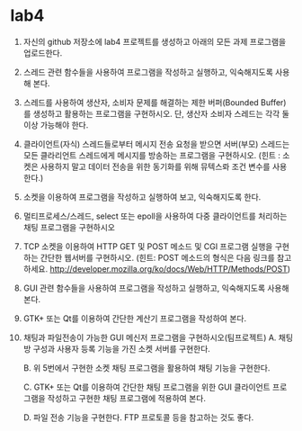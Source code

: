 # lab4

1. 자신의 github 저장소에 lab4 프로젝트를 생성하고 아래의 모든 과제 프로그램을 업로드한다.

2. 스레드 관련 함수들을 사용하여 프로그램을 작성하고 실행하고, 익숙해지도록 사용해 본다.

3. 스레드를 사용하여 생산자, 소비자 문제를 해결하는 제한 버퍼(Bounded Buffer)를 생성하고 활용하는 프로그램을 구현하시오. 단, 생산자 소비자 스레드는 각각 둘 이상 가능해야 한다.

4. 클라이언트(자식) 스레드들로부터 메시지 전송 요청을 받으면 서버(부모) 스레드는 모든 클라리언트 스레드에게 메시지를 방송하는 프로그램을 구현하시오. (힌트 : 소켓은 사용하지 말고 데이터 전송을 위한 동기화를 위해 뮤텍스롸 조건 변수를 사용한다.)

5. 소켓을 이용하여 프로그램을 작성하고 실행하여 보고, 익숙해지도록 한다.

6. 멀티프로세스/스레드, select 또는 epoll을 사용하여 다중 클라이언트를 처리하는 채팅 프로그램을 구현하시오

7. TCP 소켓을 이용하여 HTTP GET 및 POST 메소드 및 CGI 프로그램 실행을 구현하는 간단한 웹서버를 구현하시오. (힌트: POST 메소드의 형식은 다음 링크를 참고하세요. http://developer.mozilla.org/ko/docs/Web/HTTP/Methods/POST)

8. GUI 관련 함수들을 사용하여 프로그램을 작성하고 실행하고, 익숙해지도록 사용해 본다.

9. GTK+ 또는 Qt를 이용하여 간단한 계산기 프로그램을 작성하여 본다.

10. 채팅과 파일전송이 가능한 GUI 메신저 프로그램을 구현하시오(팀프로젝트)
    A. 채팅방 구성과 사용자 등록 기능을 가진 소켓 서버를 구현한다.
    
    B. 위 5번에서 구현한 소켓 채팅 프로그램을 활용하여 채팅 기능을 구현한다.
    
    C. GTK+ 또는 Qt를 이용하여 간단한 채팅 프로그램을 위한 GUI 클라이언트 프로그램을 작성하고 구현한 채팅 프로그램에 적용하여 본다.
    
    D. 파일 전송 기능을 구현한다. FTP 프로토콜 등을 참고하는 것도 좋다.
